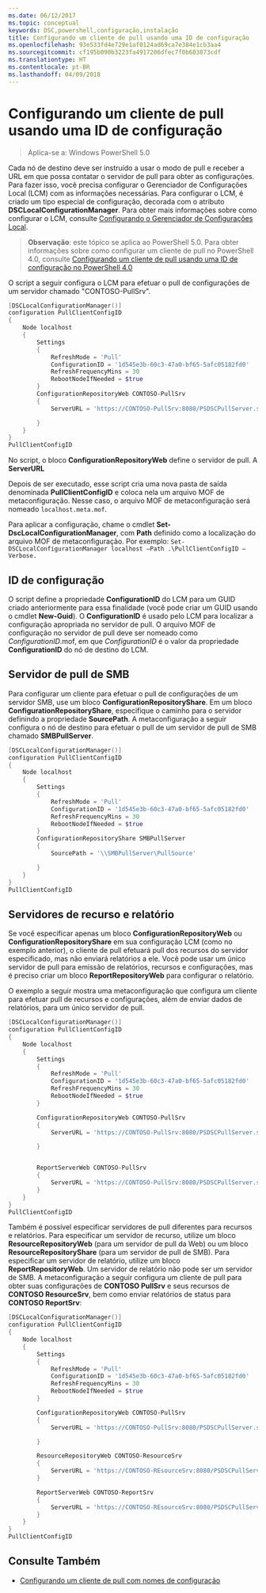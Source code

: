 ```yaml
---
ms.date: 06/12/2017
ms.topic: conceptual
keywords: DSC,powershell,configuração,instalação
title: Configurando um cliente de pull usando uma ID de configuração
ms.openlocfilehash: 93e533fd4e729e1af0124ad69ca7e384e1cb3aa4
ms.sourcegitcommit: cf195b090b3223fa4917206dfec7f0b603873cdf
ms.translationtype: HT
ms.contentlocale: pt-BR
ms.lasthandoff: 04/09/2018
---
```

# <a name="setting-up-a-pull-client-using-configuration-id"></a>Configurando um cliente de pull usando uma ID de configuração

> Aplica-se a: Windows PowerShell 5.0

Cada nó de destino deve ser instruído a usar o modo de pull e receber a URL em que possa contatar o servidor de pull para obter as configurações. Para fazer isso, você precisa configurar o Gerenciador de Configurações Local (LCM) com as informações necessárias. Para configurar o LCM, é criado um tipo especial de configuração, decorada com o atributo **DSCLocalConfigurationManager**. Para obter mais informações sobre como configurar o LCM, consulte [Configurando o Gerenciador de Configurações Local](metaConfig.md).

> **Observação**: este tópico se aplica ao PowerShell 5.0. Para obter informações sobre como configurar um cliente de pull no PowerShell 4.0, consulte [Configurando um cliente de pull usando uma ID de configuração no PowerShell 4.0](pullClientConfigID4.md)

O script a seguir configura o LCM para efetuar o pull de configurações de um servidor chamado "CONTOSO-PullSrv".

```powershell
[DSCLocalConfigurationManager()]
configuration PullClientConfigID
{
    Node localhost
    {
        Settings
        {
            RefreshMode = 'Pull'
            ConfigurationID = '1d545e3b-60c3-47a0-bf65-5afc05182fd0'
            RefreshFrequencyMins = 30
            RebootNodeIfNeeded = $true
        }
        ConfigurationRepositoryWeb CONTOSO-PullSrv
        {
            ServerURL = 'https://CONTOSO-PullSrv:8080/PSDSCPullServer.svc'

        }
    }
}
PullClientConfigID
```

No script, o bloco **ConfigurationRepositoryWeb** define o servidor de pull. A **ServerURL**

Depois de ser executado, esse script cria uma nova pasta de saída denominada **PullClientConfigID** e coloca nela um arquivo MOF de metaconfiguração. Nesse caso, o arquivo MOF de metaconfiguração será nomeado `localhost.meta.mof`.

Para aplicar a configuração, chame o cmdlet **Set-DscLocalConfigurationManager**, com **Path** definido como a localização do arquivo MOF de metaconfiguração. Por exemplo: `Set-DSCLocalConfigurationManager localhost –Path .\PullClientConfigID –Verbose.`

## <a name="configuration-id"></a>ID de configuração

O script define a propriedade **ConfigurationID** do LCM para um GUID criado anteriormente para essa finalidade (você pode criar um GUID usando o cmdlet **New-Guid**). O **ConfigurationID** é usado pelo LCM para localizar a configuração apropriada no servidor de pull. O arquivo MOF de configuração no servidor de pull deve ser nomeado como _ConfigurationID_.mof, em que _ConfigurationID_ é o valor da propriedade **ConfigurationID** do nó de destino do LCM.

## <a name="smb-pull-server"></a>Servidor de pull de SMB

Para configurar um cliente para efetuar o pull de configurações de um servidor SMB, use um bloco **ConfigurationRepositoryShare**. Em um bloco **ConfigurationRepositoryShare**, especifique o caminho para o servidor definindo a propriedade **SourcePath**. A metaconfiguração a seguir configura o nó de destino para efetuar o pull de um servidor de pull de SMB chamado **SMBPullServer**.

```powershell
[DSCLocalConfigurationManager()]
configuration PullClientConfigID
{
    Node localhost
    {
        Settings
        {
            RefreshMode = 'Pull'
            ConfigurationID = '1d545e3b-60c3-47a0-bf65-5afc05182fd0'
            RefreshFrequencyMins = 30
            RebootNodeIfNeeded = $true
        }
        ConfigurationRepositoryShare SMBPullServer
        {
            SourcePath = '\\SMBPullServer\PullSource'

        }
    }
}
PullClientConfigID
```

## <a name="resource-and-report-servers"></a>Servidores de recurso e relatório

Se você especificar apenas um bloco **ConfigurationRepositoryWeb** ou **ConfigurationRepositoryShare** em sua configuração LCM (como no exemplo anterior), o cliente de pull efetuará pull dos recursos do servidor especificado, mas não enviará relatórios a ele. Você pode usar um único servidor de pull para emissão de relatórios, recursos e configurações, mas é preciso criar um bloco **ReportRepositoryWeb** para configurar o relatório.

O exemplo a seguir mostra uma metaconfiguração que configura um cliente para efetuar pull de recursos e configurações, além de enviar dados de relatórios, para um único servidor de pull.

```powershell
[DSCLocalConfigurationManager()]
configuration PullClientConfigID
{
    Node localhost
    {
        Settings
        {
            RefreshMode = 'Pull'
            ConfigurationID = '1d545e3b-60c3-47a0-bf65-5afc05182fd0'
            RefreshFrequencyMins = 30
            RebootNodeIfNeeded = $true
        }

        ConfigurationRepositoryWeb CONTOSO-PullSrv
        {
            ServerURL = 'https://CONTOSO-PullSrv:8080/PSDSCPullServer.svc'

        }


        ReportServerWeb CONTOSO-PullSrv
        {
            ServerURL = 'https://CONTOSO-PullSrv:8080/PSDSCPullServer.svc'
        }
    }
}
PullClientConfigID
```

Também é possível especificar servidores de pull diferentes para recursos e relatórios. Para especificar um servidor de recurso, utilize um bloco **ResourceRepositoryWeb** (para um servidor de pull da Web) ou um bloco **ResourceRepositoryShare** (para um servidor de pull de SMB).
Para especificar um servidor de relatório, utilize um bloco **ReportRepositoryWeb**. Um servidor de relatório não pode ser um servidor de SMB.
A metaconfiguração a seguir configura um cliente de pull para obter suas configurações de **CONTOSO PullSrv** e seus recursos de **CONTOSO ResourceSrv**, bem como enviar relatórios de status para **CONTOSO ReportSrv**:

```powershell
[DSCLocalConfigurationManager()]
configuration PullClientConfigID
{
    Node localhost
    {
        Settings
        {
            RefreshMode = 'Pull'
            ConfigurationID = '1d545e3b-60c3-47a0-bf65-5afc05182fd0'
            RefreshFrequencyMins = 30
            RebootNodeIfNeeded = $true
        }

        ConfigurationRepositoryWeb CONTOSO-PullSrv
        {
            ServerURL = 'https://CONTOSO-PullSrv:8080/PSDSCPullServer.svc'

        }

        ResourceRepositoryWeb CONTOSO-ResourceSrv
        {
            ServerURL = 'https://CONTOSO-REsourceSrv:8080/PSDSCPullServer.svc'
        }

        ReportServerWeb CONTOSO-ReportSrv
        {
            ServerURL = 'https://CONTOSO-REsourceSrv:8080/PSDSCPullServer.svc'
        }
    }
}
PullClientConfigID
```

## <a name="see-also"></a>Consulte Também

* [Configurando um cliente de pull com nomes de configuração](pullClientConfigNames.md)